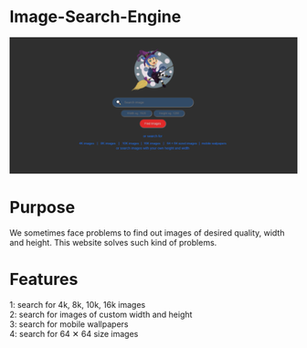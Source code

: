 # Image-Search-Engine

![](/images/pic2.PNG)

# Purpose
<p>We sometimes face problems to find out images of desired quality, width and height.
This website solves such kind of problems.
</p>

# Features
1: search for 4k, 8k, 10k, 16k images<br>
2: search for images of custom width and height<br>
3: search for mobile wallpapers<br>
4: search for 64 &#x2715; 64 size images




 



